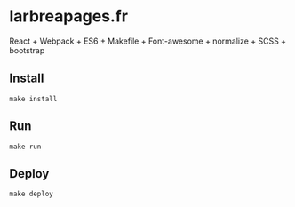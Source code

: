 larbreapages.fr
===

React + Webpack + ES6 + Makefile + Font-awesome + normalize + SCSS + bootstrap

Install
---

`make install`

Run
---

`make run`

Deploy
---

`make deploy`

